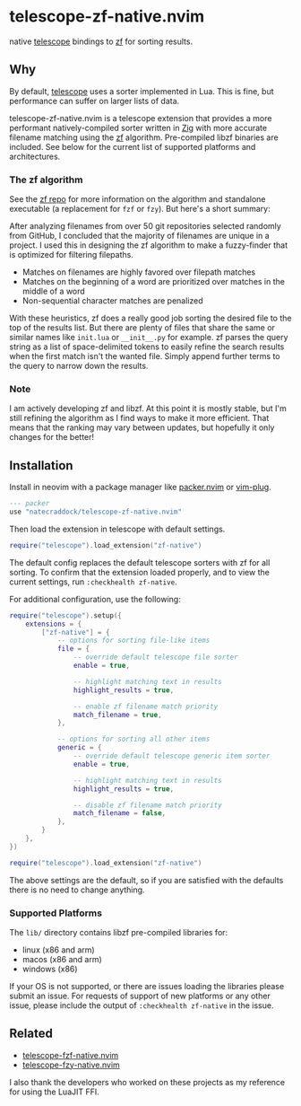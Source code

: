 # telescope-zf-native.nvim

native [telescope](https://github.com/nvim-telescope/telescope.nvim) bindings to
[zf](https://github.com/natecraddock/zf) for sorting results.

## Why

By default, [telescope](https://github.com/nvim-telescope/telescope.nvim) uses a
sorter implemented in Lua. This is fine, but performance can suffer on larger
lists of data.

telescope-zf-native.nvim is a telescope extension that provides a more
performant natively-compiled sorter written in [Zig](https://ziglang.org) with
more accurate filename matching using the
[zf](https://github.com/natecraddock/zf) algorithm. Pre-compiled libzf binaries
are included. See below for the current list of supported platforms and
architectures.

### The zf algorithm

See the [zf repo](https://github.com/natecraddock/zf) for more information on
the algorithm and standalone executable (a replacement for `fzf` or `fzy`). But
here's a short summary:

After analyzing filenames from over 50 git repositories selected randomly from
GitHub, I concluded that the majority of filenames are unique in a project. I
used this in designing the zf algorithm to make a fuzzy-finder that is optimized
for filtering filepaths.

* Matches on filenames are highly favored over filepath matches
* Matches on the beginning of a word are prioritized over matches in
  the middle of a word
* Non-sequential character matches are penalized

With these heuristics, zf does a really good job sorting the desired file to the
top of the results list. But there are plenty of files that share the same or
similar names like `init.lua` or `__init__.py` for example. zf parses the query
string as a list of space-delimited tokens to easily refine the search results
when the first match isn't the wanted file. Simply append further terms to the
query to narrow down the results.

### Note

I am actively developing zf and libzf. At this point it is mostly stable, but
I'm still refining the algorithm as I find ways to make it more efficient. That
means that the ranking may vary between updates, but hopefully it only changes
for the better!

## Installation

Install in neovim with a package manager like
[packer.nvim](https://github.com/wbthomason/packer.nvim) or
[vim-plug](https://github.com/junegunn/vim-plug).

```lua
--- packer
use "natecraddock/telescope-zf-native.nvim"
```

Then load the extension in telescope with default settings.

```lua
require("telescope").load_extension("zf-native")
```

The default config replaces the default telescope sorters with zf for all
sorting. To confirm that the extension loaded properly, and to view the current
settings, run `:checkhealth zf-native`.

For additional configuration, use the following:

```lua
require("telescope").setup({
    extensions = {
        ["zf-native"] = {
            -- options for sorting file-like items
            file = {
                -- override default telescope file sorter
                enable = true,

                -- highlight matching text in results
                highlight_results = true,

                -- enable zf filename match priority
                match_filename = true,
            },

            -- options for sorting all other items
            generic = {
                -- override default telescope generic item sorter
                enable = true,

                -- highlight matching text in results
                highlight_results = true,

                -- disable zf filename match priority
                match_filename = false,
            },
        }
    },
})

require("telescope").load_extension("zf-native")
```

The above settings are the default, so if you are satisfied with the defaults
there is no need to change anything.

### Supported Platforms

The `lib/` directory contains libzf pre-compiled libraries for:
* linux (x86 and arm)
* macos (x86 and arm)
* windows (x86)

If your OS is not supported, or there are issues loading the libraries please
submit an issue. For requests of support of new platforms or any other issue,
please include the output of `:checkhealth zf-native` in the issue.

## Related

* [telescope-fzf-native.nvim](https://github.com/nvim-telescope/telescope-fzf-native.nvim)
* [telescope-fzy-native.nvim](https://github.com/nvim-telescope/telescope-fzy-native.nvim)

I also thank the developers who worked on these projects as my reference for
using the LuaJIT FFI.
